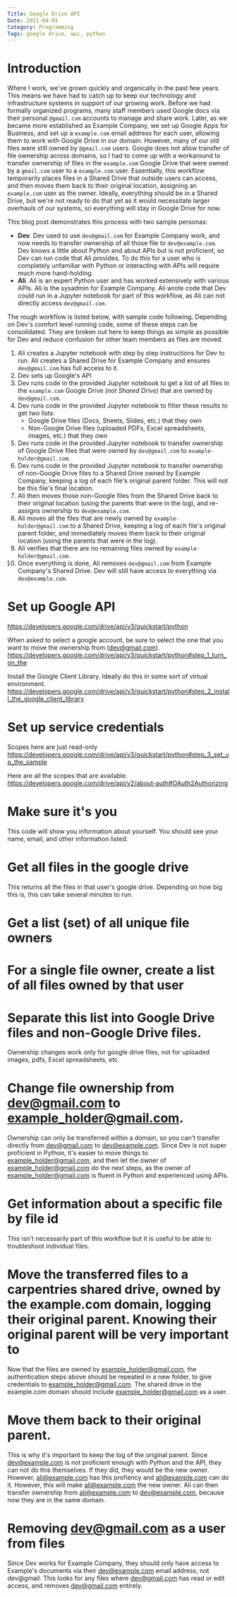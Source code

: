 ```yaml
---
Title: Google Drive API
Date: 2021-04-01
Category: Programming
Tags: google drive, api, python
---
```


# Introduction

Where I work, we've grown quickly and organically in the past few years.  This means we have had to catch up to keep our technology and infrastructure systems in support of our growing work.  Before we had formally organized programs, many staff members used Google docs via their personal `@gmail.com` accounts to manage and share work.  Later, as we became more established as Example Company, we set up Google Apps for Business, and set up a `example.com` email address for each user, allowing them to work with Google Drive in our domain.  However, many of our old files were still owned by `@gmail.com` users.  Google does not allow transfer of file ownership across domains, so I had to come up with a workaround to transfer ownership of files in the `example.com` Google Drive that were owned by a `gmail.com` user to a `example.com` user. Essentially, this workflow temporarily places files in a Shared Drive that outside users can access, and then moves them back to their original location, assigning an `example.com` user as the owner.  Ideally, everything should be in a Shared Drive, but we're not ready to do that yet as it would necessitate larger overhauls of our systems, so everything will stay in Google Drive for now.

This blog post demonstrates this process with two sample personas:

* **Dev**. Dev used to use `dev@gmail.com` for Example Company work, and now needs to transfer ownership of all those file to `dev@example.com`.  Dev knows a little about Python and about APIs but is not proficient, so Dev can run code that Ali provides.  To do this for a user who is completely unfamiliar with Python or interacting with APIs will require much more hand-holding.
* **Ali**. Ali is an expert Python user and has worked extensively with various APIs.  Ali is the sysadmin for Example Company.  Ali wrote code that Dev could run in a Jupyter notebook for part of this workflow, as Ali can not directly access `dev@gmail.com`.

The rough workflow is listed below, with sample code following. Depending on Dev's comfort level running code, some of these steps can be consolidated. They are broken out here to keep things as simple as possible for Dev and reduce confusion for other team members as files are moved.

1. Ali creates a Jupyter notebook with step by step instructions for Dev to run.  Ali creates a Shared Drive for Example Company and ensures `dev@gmail.com` has full access to it.
1. Dev sets up Google's API
1. Dev runs code in the provided Jupyter notebook to get a list of all files in the `example.com` Google Drive *(not Shared Drive)* that are owned by `dev@gmail.com`.
1. Dev runs code in the provided Jupyter notebook to filter these results to get two lists:
    * Google Drive files (Docs, Sheets, Slides, etc.) that they own
    * Non-Google Drive files (uploaded PDFs, Excel spreadsheets, images, etc.) that they own
1. Dev runs code in the provided Jupyter notebook to transfer ownership of Google Drive files that were owned by `dev@gmail.com` to `example-holder@gmail.com`.  
1. Dev runs code in the provided Jupyter notebook to transfer ownership of non-Google Drive files to a Shared Drive owned by Example Company, keeping a log of each file's original parent folder. This will not be this file's final location.
1. Ali then moves those non-Google files from the Shared Drive back to their original location (using the parents that were in the log), and re-assigns ownership to `dev@example.com`.
1. Ali moves all the files that are newly owned by `example-holder@gmail.com` to a Shared Drive, keeping a log of each file's original parent folder, and immediately moves them back to their original location  (using the parents that were in the log).
1.  Ali verifies that there are no remaining files owned by `example-holder@gmail.com`.
1. Once everything is done, Ali removes `dev@gmail.com` from Example Company's Shared Drive. Dev will still have access to everything via `dev@example.com`.



# Set up Google API 

https://developers.google.com/drive/api/v3/quickstart/python

When asked to select a google account, be sure to select the one that you want to move the ownership from (dev@gmail.com).
https://developers.google.com/drive/api/v3/quickstart/python#step_1_turn_on_the

Install the Google Client Library.  Ideally do this in some sort of virtual environment.
https://developers.google.com/drive/api/v3/quickstart/python#step_2_install_the_google_client_library



# Set up service credentials 

Scopes here are just read-only
https://developers.google.com/drive/api/v3/quickstart/python#step_3_set_up_the_sample

Here are all the scopes that are available.
https://developers.google.com/drive/api/v2/about-auth#OAuth2Authorizing

# Make sure it's you

This code will show you information about yourself. You should see your name, email, and other information listed.

# Get all files in the google drive

This returns all the files in that user's google drive.  Depending on how big this is, this can take several minutes to run.

# Get a list (set) of all unique file owners



# For a single file owner, create a list of all files owned by that user


# Separate this list into Google Drive files and non-Google Drive files.  

Ownership changes work only for google drive files, not for uploaded images, pdfs, Excel spreadsheets, etc.  



# Change file ownership from dev@gmail.com to example_holder@gmail.com. 
Ownership can only be transferred within a domain, so you can't transfer directly from dev@gmail.com to dev@example.com.  Since Dev is not super proficient in Python, it's easier to move things to example_holder@gmail.com, and then let the owner of example_holder@gmail.com do the next steps, as the owner of example_holder@gmail.com is fluent in Python and experienced using APIs.  


# Get information about a specific file by file id

This isn't necessarily part of this workflow but it is useful to be able to troubleshoot individual files.



# Move the transferred files to a carpentries shared drive, owned by the example.com domain, logging their original parent.  Knowing their original parent will be very important to 

Now that the files are owned by example_holder@gmail.com, the authentication steps above should be repeated in a new folder, to give credentials to example_holder@gmail.com.  The shared drive in the example.com domain should include example_holder@gmail.com as a user.


# Move them back to their original parent.  

This is why it's important to keep the log of the original parent.  Since dev@example.com is not proficient enough with Python and the API, they can not do this themselves.  If they did, they would be the new owner.  However,  ali@example.com has this profiency and ali@example.com can do it.  However, this will make ali@example.com the new owner.  Ali can then transfer ownership from ali@example.com to dev@example.com, because now they are in the same domain.


# Removing dev@gmail.com as a user from files

Since Dev works for Example Company, they should only have access to Example's documents via their dev@example.com email address, not dev@gmail.  This looks for any files where dev@gmail.com has read or edit access, and removes dev@gmail.com entirely.





